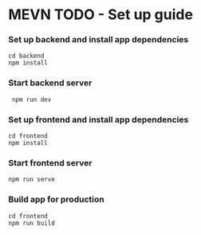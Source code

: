 # MEVN TODO - Set up guide

### Set up backend and install app dependencies

```
cd backend
npm install
```

### Start backend server

```
 npm run dev
```

### Set up frontend and install app dependencies

```
cd frontend
npm install
```

### Start frontend server

```
npm run serve
```

### Build app for production

```
cd frontend
npm run build
```
